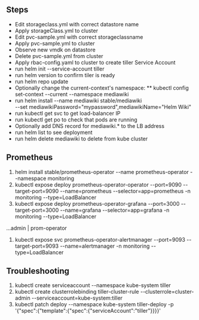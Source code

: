 ## Steps ##

* Edit storageclass.yml with correct datastore name
* Apply storageClass.yml to cluster
* Edit pvc-sample.yml with correct storageclassname
* Apply pvc-sample.yml to cluster
* Observe new vmdk on datastore
* Delete pvc-sample.yml from cluster
* Apply rbac-config.yaml to cluster to create tiller Service Account
* run helm init --service-account tiller
* run helm version to confirm tiler is ready
* run helm repo update
* Optionally change the current-context's namespace:
** kubectl config set-context --current --namespace mediawiki
* run helm install --name mediawiki stable/mediawiki \
--set mediawikiPassword="mypassword",mediawikiName="Helm Wiki"
* run kubectl get svc to get load-balancer IP
* run kubectl get po to check that pods are running
* Optionally add DNS record for mediawiki.* to the LB address
* run helm list to see deployment
* run helm delete mediawiki to delete from kube cluster

## Prometheus

1. helm install stable/prometheus-operator --name prometheus-operator --namespace monitoring
1. kubectl expose deploy prometheus-operator-operator --port=9090 --target-port=9090 --name=prometheus --selector=app=prometheus -n monitoring --type=LoadBalancer
1. kubectl expose deploy prometheus-operator-grafana --port=3000 --target-port=3000 --name=grafana --selector=app=grafana -n monitoring --type=LoadBalancer

...admin | prom-operator
1. kubectl expose svc prometheus-operator-alertmanager --port=9093 --target-port=9093 --name=alertmanager -n monitoring --type=LoadBalancer


## Troubleshooting

1. kubectl create serviceaccount --namespace kube-system tiller
1. kubectl create clusterrolebinding tiller-cluster-rule --clusterrole=cluster-admin --serviceaccount=kube-system:tiller
1. kubectl patch deploy --namespace kube-system tiller-deploy -p '{"spec":{"template":{"spec":{"serviceAccount":"tiller"}}}}'
